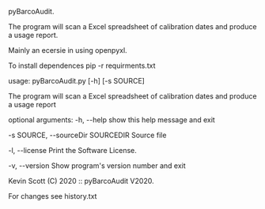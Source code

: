 pyBarcoAudit.

The program will scan a Excel spreadsheet of calibration dates and produce a usage report.

Mainly an ecersie in using openpyxl.


To install dependences pip -r requirments.txt

usage: pyBarcoAudit.py [-h] [-s SOURCE]

The program will scan a Excel spreadsheet of calibration dates and produce a usage report

optional arguments:
  -h, --help            show this help message and exit

  -s SOURCE, --sourceDir SOURCEDIR      Source file

  -l, --license                                      Print the Software License.

  -v, --version                                     Show program's version number and exit



 Kevin Scott (C) 2020 :: pyBarcoAudit V2020.




For changes see history.txt
